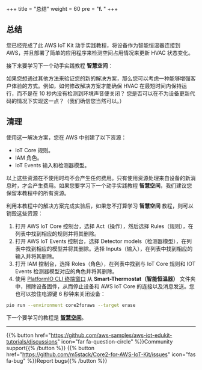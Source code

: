 +++
title = "总结"
weight = 60
pre = "<b>f. </b>"
+++

## 总结
您已经完成了此 AWS IoT Kit 动手实践教程，将设备作为智能恒温器连接到 AWS，并且部署了简单的应用程序来检测空间占用情况来更新 HVAC 状态变化。

接下来要学习下一个动手实践教程 **智慧空间**：

如果您想通过其他方法来验证您的新的解决方案，那么您可以考虑一种能够增强客户体验的方式。例如，如何修改解决方案才能确保 HVAC 在最短时间内保持运行，而不是在 10 秒内没有检测到环境声音便关闭？ 您是否可以在不为设备更新代码的情况下实现这一点？（我们确信您当然可以。）

## 清理
使用这一解决方案，您在 AWS 中创建了以下资源：

* IoT Core 规则。
* IAM 角色。
* IoT Events 输入和检测器模型。

以上这些资源在不使用时均不会产生任何费用。只有使用资源处理来自设备的新消息时，才会产生费用。如果您要学习下一个动手实践教程 **智慧空间**，我们建议您保留本教程中的所有资源。

利用本教程中的解决方案完成实验后，如果您不打算学习 **智慧空间** 教程，则可以销毁这些资源：

1. 打开 AWS IoT Core 控制台，选择 Act（操作），然后选择 Rules（规则），在列表中找到相应的规则并将其删除。
2. 打开 AWS IoT Events 控制台，选择 Detector models（检测器模型），在列表中找到相应的模型并将其删除。选择 Inputs（输入），在列表中找到相应的输入并将其删除。
3. 打开 IAM 控制台，选择 Roles（角色），在列表中找到与 IoT Core 规则和 IOT Events 检测器模型对应的角色并将其删除。
4. 使用 [PlatformIO CLI 终端窗口](../blinky-hello-world/prerequisites.html#open-the-platformio-cli-terminal-window) 从 **Smart-Thermostat（智能恒温器）** 文件夹中，擦除设备固件，从而停止设备和 AWS IoT Core 的连接以及消息发送。您也可以按住电源键 6 秒钟来关闭设备：
```bash
pio run --environment core2foraws --target erase
```

下一个要学习的教程是 [**智慧空间**](/cn/smart-spaces.html)。

---
{{% button href="https://github.com/aws-samples/aws-iot-edukit-tutorials/discussions" icon="far fa-question-circle" %}}Community support{{% /button %}} {{% button href="https://github.com/m5stack/Core2-for-AWS-IoT-Kit/issues" icon="fas fa-bug" %}}Report bugs{{% /button %}}